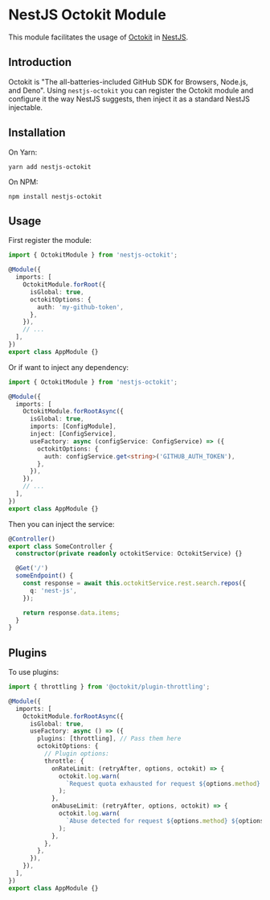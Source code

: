 # NestJS Octokit Module

This module facilitates the usage of [Octokit](https://github.com/octokit/octokit.js) in [NestJS](https://github.com/nestjs/nest).

## Introduction

Octokit is "The all-batteries-included GitHub SDK for Browsers, Node.js, and Deno".
Using `nestjs-octokit` you can register the Octokit module and configure it the way NestJS suggests, then inject it as a standard NestJS injectable.

## Installation

On Yarn:

```shell
yarn add nestjs-octokit
```

On NPM:

```shell
npm install nestjs-octokit
```

## Usage

First register the module:

```ts
import { OctokitModule } from 'nestjs-octokit';

@Module({
  imports: [
    OctokitModule.forRoot({
      isGlobal: true,
      octokitOptions: {
        auth: 'my-github-token',
      },
    }),
    // ...
  ],
})
export class AppModule {}
```

Or if want to inject any dependency:

```ts
import { OctokitModule } from 'nestjs-octokit';

@Module({
  imports: [
    OctokitModule.forRootAsync({
      isGlobal: true,
      imports: [ConfigModule],
      inject: [ConfigService],
      useFactory: async (configService: ConfigService) => ({
        octokitOptions: {
          auth: configService.get<string>('GITHUB_AUTH_TOKEN'),
        },
      }),
    }),
    // ...
  ],
})
export class AppModule {}
```

Then you can inject the service:

```ts
@Controller()
export class SomeController {
  constructor(private readonly octokitService: OctokitService) {}

  @Get('/')
  someEndpoint() {
    const response = await this.octokitService.rest.search.repos({
      q: 'nest-js',
    });

    return response.data.items;
  }
}
```

## Plugins

To use plugins:

```ts
import { throttling } from '@octokit/plugin-throttling';

@Module({
  imports: [
    OctokitModule.forRootAsync({
      isGlobal: true,
      useFactory: async () => ({
        plugins: [throttling], // Pass them here
        octokitOptions: {
          // Plugin options:
          throttle: {
            onRateLimit: (retryAfter, options, octokit) => {
              octokit.log.warn(
                `Request quota exhausted for request ${options.method} ${options.url}`
              );
            },
            onAbuseLimit: (retryAfter, options, octokit) => {
              octokit.log.warn(
                `Abuse detected for request ${options.method} ${options.url}`
              );
            },
          },
        },
      }),
    }),
  ],
})
export class AppModule {}
```
